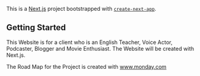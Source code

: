 This is a [Next.js](https://nextjs.org/) project bootstrapped with [`create-next-app`](https://github.com/vercel/next.js/tree/canary/packages/create-next-app).

## Getting Started

This Website is for a client who is an English Teacher, Voice Actor, Podcaster, Blogger and Movie Enthusiast. The Website will be created with Next.js. 

The Road Map for the Project is created with www.monday.com

